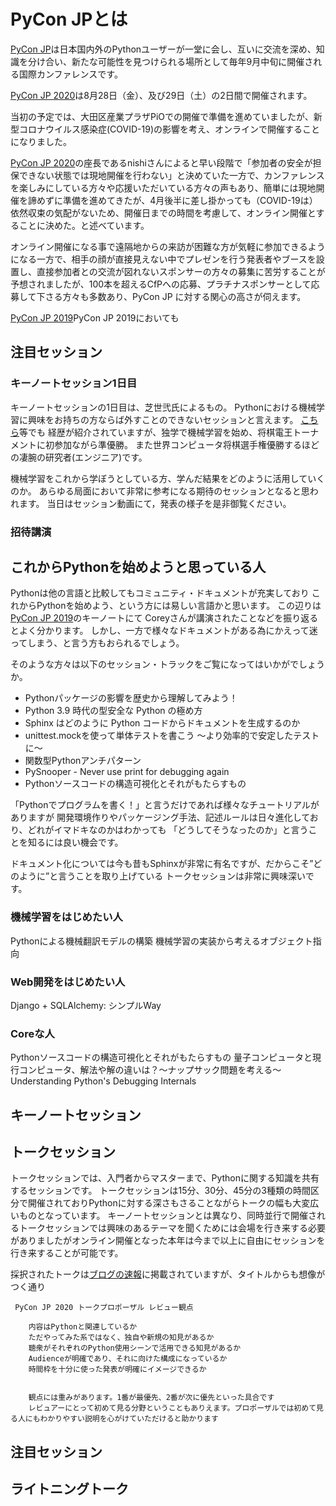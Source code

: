# PyCon JPとは

[PyCon JP](https://www.pycon.jp/)は日本国内外のPythonユーザーが一堂に会し、互いに交流を深め、知識を分け合い、新たな可能性を見つけられる場所として毎年9月中旬に開催される国際カンファレンスです。

[PyCon JP 2020](https://pycon.jp/2020/)は8月28日（金）、及び29日（土）の2日間で開催されます。

当初の予定では、大田区産業プラザPiOでの開催で準備を進めていましたが、新型コロナウイルス感染症(COVID-19)の影響を考え、オンラインで開催することになりました。

[PyCon JP 2020](https://pycon.jp/2020/)の座長であるnishiさんによると早い段階で「参加者の安全が担保できない状態では現地開催を行わない」と決めていた一方で、カンファレンスを楽しみにしている方々や応援いただいている方々の声もあり、簡単には現地開催を諦めずに準備を進めてきたが、4月後半に差し掛かっても（COVID-19は）依然収束の気配がないため、開催日までの時間を考慮して、オンライン開催とすることに決めた。と述べています。

オンライン開催になる事で遠隔地からの来訪が困難な方が気軽に参加できるようになる一方で、相手の顔が直接見えない中でプレゼンを行う発表者やブースを設置し、直接参加者との交流が図れないスポンサーの方々の募集に苦労することが予想されましたが、100本を超えるCfPへの応募、プラチナスポンサーとして応募して下さる方々も多数あり、PyCon JP に対する関心の高さが伺えます。

[PyCon JP 2019](https://pycon.jp/2019/)PyCon JP 2019においても


## 注目セッション

### キーノートセッション1日目

キーノートセッションの1日目は、芝世弐氏によるもの。
Pythonにおける機械学習に興味をお持ちの方ならば外すことのできないセッションと言えます。
[こちら](https://pyconjp.blogspot.com/2020/06/pycon-jp-2020-announcement-of-keynote.html)等でも
経歴が紹介されていますが、独学で機械学習を始め、将棋電王トーナメントに初参加ながら準優勝。
また世界コンピュータ将棋選手権優勝するほどの凄腕の研究者(エンジニア)です。

機械学習をこれから学ぼうとしている方、学んだ結果をどのように活用していくのか。
あらゆる局面において非常に参考になる期待のセッションとなると思われます。
当日はセッション動画にて，発表の様子を是非御覧ください。

### 招待講演




## これからPythonを始めようと思っている人

Pythonは他の言語と比較してもコミュニティ・ドキュメントが充実しており
これからPythonを始めよう、という方には易しい言語かと思います。
この辺りは[PyCon JP 2019](https://pycon.jp/2019/)のキーノートにて
Coreyさんが講演されたことなどを振り返るとよく分かります。
しかし、一方で様々なドキュメントがある為にかえって迷ってしまう、と言う方もおられるでしょう。

そのような方々は以下のセッション・トラックをご覧になってはいかがでしょうか。

- Pythonパッケージの影響を歴史から理解してみよう！
- Python 3.9 時代の型安全な Python の極め方
- Sphinx はどのように Python コードからドキュメントを生成するのか
- unittest.mockを使って単体テストを書こう 〜より効率的で安定したテストに〜
- 関数型Pythonアンチパターン
- PySnooper - Never use print for debugging again
- Pythonソースコードの構造可視化とそれがもたらすもの

「Pythonでプログラムを書く！」と言うだけであれば様々なチュートリアルがありますが
開発環境作りやパッケージング手法、記述ルールは日々進化しており、どれがイマドキなのかはわかっても
「どうしてそうなったのか」と言うことを知るには良い機会です。

ドキュメント化については今も昔もSphinxが非常に有名ですが、だからこそ”どのように”と言うことを取り上げている
トークセッションは非常に興味深いです。

### 機械学習をはじめたい人
Pythonによる機械翻訳モデルの構築
機械学習の実装から考えるオブジェクト指向

### Web開発をはじめたい人
Django + SQLAlchemy: シンプルWay

### Coreな人
Pythonソースコードの構造可視化とそれがもたらすもの
量子コンピュータと現行コンピュータ、解法や解の違いは？～ナップサック問題を考える～
Understanding Python's Debugging Internals

## キーノートセッション


## トークセッション

トークセッションでは、入門者からマスターまで、Pythonに関する知識を共有するセッションです。
トークセッションは15分、30分、45分の3種類の時間区分で開催されておりPythonに対する深さもさることながらトークの幅も大変広いものとなっています。
キーノートセッションとは異なり、同時並行で開催されるトークセッションでは興味のあるテーマを聞くためには会場を行き来する必要がありましたがオンライン開催となった本年は今まで以上に自由にセッションを行き来することが可能です。

採択されたトークは[ブログの速報](https://pyconjp.blogspot.com/2020/06/pyconjp-2020-proposal-selection.html)に掲載されていますが、タイトルからも想像がつく通り

```
 PyCon JP 2020 トークプロポーザル レビュー観点

    内容はPythonと関連しているか
    ただやってみた系ではなく、独自や新規の知見があるか
    聴衆がそれぞれのPython使用シーンで活用できる知見があるか
    Audienceが明確であり、それに向けた構成になっているか
    時間枠を十分に使った発表が明確にイメージできるか


    観点には重みがあります。1番が最優先、2番が次に優先といった具合です
    レビュアーにとって初めて見る分野ということもありえます。プロポーザルでは初めて見る人にもわかりやすい説明を心がけていただけると助かります
```


## 注目セッション

## ライトニングトーク

